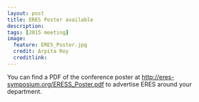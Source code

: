 ```yaml
---
layout: post
title: ERES Poster available
description: 
tags: [2015 meeting]
image:
  feature: ERES_Poster.jpg
  credit: Arpita Roy
  creditlink: 
---
```


You can find a PDF of the conference poster at http://eres-symposium.org/ERESS_Poster.pdf to advertise ERES around your department. 

